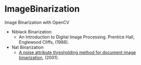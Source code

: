 # ImageBinarization
Image Binarization with OpenCV

 * Niblack Binarization
 	*  An Introduction to Digital Image Processing. Prentice Hall, Englewood Cliffs, (1986). 
 * Nat Binarization
 	* [A noise attribute thresholding method for document image binarization](https://link.springer.com/article/10.1007/s100320100062), (2001).